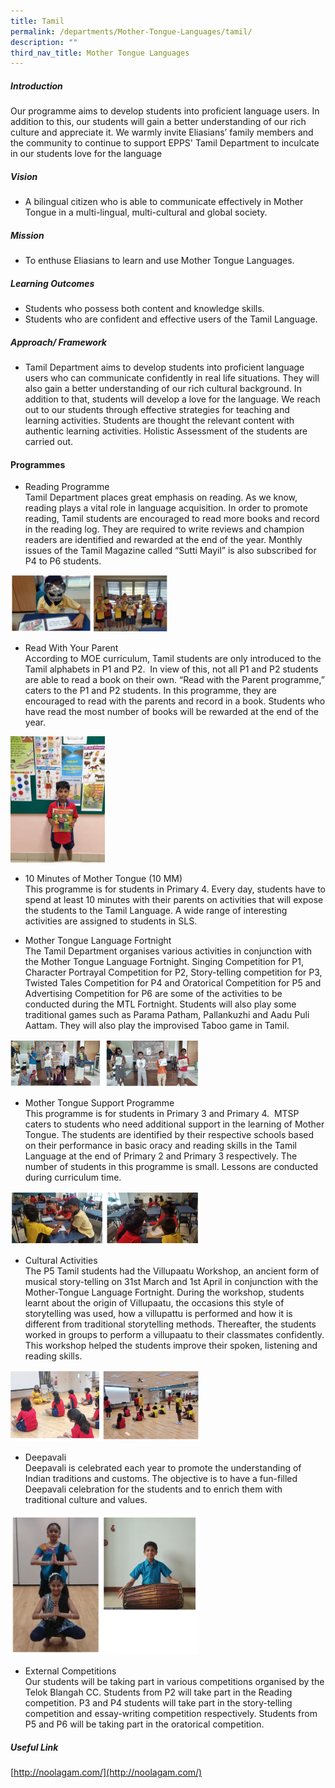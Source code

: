 ```yaml
---
title: Tamil
permalink: /departments/Mother-Tongue-Languages/tamil/
description: ""
third_nav_title: Mother Tongue Languages
---
```

<!--### Tamil-->

##### Introduction  

Our programme aims to develop students into proficient language users. In addition to this, our students will gain a better understanding of our rich culture and appreciate it. We warmly invite Eliasians’ family members and the community to continue to support EPPS' Tamil Department to inculcate in our students love for the language

  

##### Vision  

* A bilingual citizen who is able to communicate effectively in Mother Tongue in a&nbsp;multi-lingual, multi-cultural and global society.

  

##### Mission

* To enthuse Eliasians to learn and use Mother Tongue Languages.&nbsp;  
  

##### Learning Outcomes  

*   Students who possess both content and knowledge skills.
*   Students who are confident and effective users of the Tamil Language.

##### Approach/ Framework

* Tamil Department aims to develop students into proficient language users who can communicate confidently in real life situations. They will also gain a better understanding of our rich cultural background. In addition to that, students will develop a love for the language. We reach out to our students through effective strategies for teaching and learning activities. Students are thought the relevant content with authentic learning activities. Holistic Assessment of the students are carried out.&nbsp;

  

#### Programmes

*   Reading Programme  
Tamil Department places great emphasis on reading. As we know, reading plays a vital role in language acquisition. In order to promote reading, Tamil students are encouraged to read more books and record in the reading log. They are required to write reviews and champion readers are identified and rewarded at the end of the year. Monthly issues of the Tamil Magazine called “Sutti Mayil” is also subscribed for P4 to P6 students.

<img src="/images/tam1.png" style="width:50%">

*   Read With Your Parent  
According to MOE curriculum, Tamil students are only introduced to the Tamil alphabets in P1 and P2. &nbsp;In view of this, not all P1 and P2 students are able to read a book on their own. “Read with the Parent programme,” caters to the P1 and P2 students. In this programme, they are encouraged to read with the parents and record in a book. Students who have read the most number of books will be rewarded at the end of the year.&nbsp;
<img src="/images/tamil_3.jpeg" style="width:30%">

*   10 Minutes of Mother Tongue (10 MM)
    <br>This programme is for students in Primary 4. Every day, students have to spend at least 10 minutes with their parents on activities that will expose the students to the Tamil Language. A wide range of interesting activities are assigned to students in SLS.


*   Mother Tongue Language Fortnight  
The Tamil Department organises various activities in conjunction with the Mother Tongue Language Fortnight. Singing Competition for P1, Character Portrayal Competition for P2, Story-telling competition for P3, Twisted Tales Competition for P4 and Oratorical Competition&nbsp;for P5 and Advertising Competition for P6 are some of the activities to be conducted during the MTL Fortnight. Students will also play some traditional games such as Parama Patham,&nbsp;Pallankuzhi&nbsp;and Aadu Puli Aattam. They will also play the improvised Taboo game in Tamil.

<img src="/images/tam3.png" style="width:60%">

*   Mother Tongue Support Programme  
This programme is for students in Primary 3 and Primary 4.&nbsp;&nbsp;MTSP caters to students who need additional support in the learning of Mother Tongue. The students are identified by their respective schools based on their performance in basic oracy and reading skills in the Tamil Language at the end of Primary 2 and Primary 3 respectively. The number of students in this programme is small. Lessons are conducted during curriculum time.

<img src="/images/tam4.png" style="width:60%">

		
*   Cultural Activities  
The P5 Tamil students had the Villupaatu Workshop, an ancient form of musical story-telling on 31st March and 1st April in conjunction with the Mother-Tongue Language Fortnight. During the workshop, students learnt about the origin of Villupaatu, the occasions this style of storytelling was used, how a villupattu is performed and how it is different from traditional storytelling methods. Thereafter, the students worked in groups to perform a villupaatu to their classmates confidently. This workshop helped the students improve their spoken, listening and reading skills.

<img src="/images/tam5.png" style="width:60%">

*   Deepavali  
Deepavali is celebrated each year to promote the understanding of Indian traditions and customs. The objective is to have a fun-filled Deepavali celebration for the students and to enrich them with traditional culture and values.

<img src="/images/tam8.png" style="width:60%">

*   External Competitions  
Our students will be taking part in various competitions organised by the Telok Blangah CC. Students from P2 will take part in the Reading competition. P3 and P4 students will take part in the story-telling competition and essay-writing competition respectively. Students from P5 and P6 will be taking part in the oratorical competition.

##### Useful Link  
[http://noolagam.com/](http://noolagam.com/)